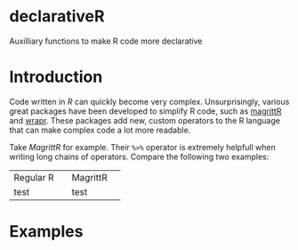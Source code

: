 # declarativeR
Auxilliary functions to make R code more declarative 

# Introduction
Code written in *R* can quickly become very complex. Unsurprisingly, various great packages have been developed to simplify R code, such as [magrittR](https://cran.r-project.org/web/packages/magrittr/vignettes/magrittr.html) and  [wrapr](https://github.com/WinVector/wrapr). These packages add new, custom operators to the R language that can make complex code a lot more readable. 

Take *MagrittR* for example. Their `%>%` operator is extremely helpfull when writing long chains of operators. Compare the following two examples: 

<table>
<tr>
    <td>Regular R<td>
    <td>MagrittR<td>
</tr>
<tr>
    <td>test<td>
    <td>test<td>
</tr>



</table> 

 
# Examples


